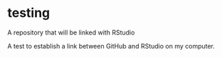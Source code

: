 # testing
A repository that will be linked with RStudio

A test to establish a link between GitHub and RStudio on my computer.
